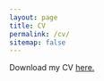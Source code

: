 ```yaml
---
layout: page
title: CV
permalink: /cv/
sitemap: false
---
```


Download my CV [here.](https://github.com/adamstorer/adamstorer.github.io/raw/master/Storer_CV.pdf)
